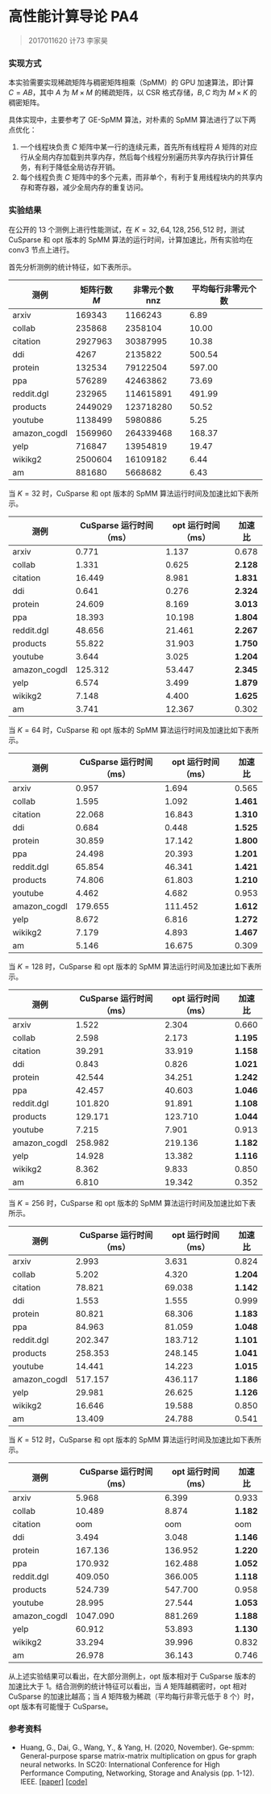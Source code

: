 # 高性能计算导论 PA4

> 2017011620  计73  李家昊

### 实现方式

本实验需要实现稀疏矩阵与稠密矩阵相乘（SpMM）的 GPU 加速算法，即计算 $C = AB$，其中 $A$ 为 $M\times M$ 的稀疏矩阵，以 CSR 格式存储，$B,C$ 均为 $M \times K$ 的稠密矩阵。

具体实现中，主要参考了 GE-SpMM 算法，对朴素的 SpMM 算法进行了以下两点优化：

1. 一个线程块负责 $C$ 矩阵中某一行的连续元素，首先所有线程将 $A$ 矩阵的对应行从全局内存加载到共享内存，然后每个线程分别遍历共享内存执行计算任务，有利于降低全局访存开销。
2. 每个线程负责 $C$ 矩阵中的多个元素，而非单个，有利于复用线程块内的共享内存和寄存器，减少全局内存的重复访问。

### 实验结果

在公开的 13 个测例上进行性能测试，在 $K=32,64,128,256,512$ 时，测试 CuSparse 和 opt 版本的 SpMM 算法的运行时间，计算加速比，所有实验均在 conv3 节点上进行。

首先分析测例的统计特征，如下表所示。

| 测例         | 矩阵行数 $M$ | 非零元个数  nnz | 平均每行非零元个数 |
| ------------ | ------------- | --------------- | ------------------ |
| arxiv        | 169343        | 1166243         | 6.89               |
| collab       | 235868        | 2358104         | 10.00              |
| citation     | 2927963       | 30387995        | 10.38              |
| ddi          | 4267          | 2135822         | 500.54             |
| protein      | 132534        | 79122504        | 597.00             |
| ppa          | 576289        | 42463862        | 73.69              |
| reddit.dgl   | 232965        | 114615891       | 491.99             |
| products     | 2449029       | 123718280       | 50.52              |
| youtube      | 1138499       | 5980886         | 5.25               |
| amazon_cogdl | 1569960       | 264339468       | 168.37             |
| yelp         | 716847        | 13954819        | 19.47              |
| wikikg2      | 2500604       | 16109182        | 6.44               |
| am           | 881680        | 5668682         | 6.43               |

当 $K = 32$ 时，CuSparse 和 opt 版本的 SpMM 算法运行时间及加速比如下表所示。

| 测例         | CuSparse 运行时间（ms） | opt 运行时间（ms） | 加速比    |
| ------------ | ----------------------- | ------------------ | --------- |
| arxiv        | 0.771                   | 1.137              | 0.678     |
| collab       | 1.331                   | 0.625              | **2.128** |
| citation     | 16.449                  | 8.981              | **1.831** |
| ddi          | 0.641                   | 0.276              | **2.324** |
| protein      | 24.609                  | 8.169              | **3.013** |
| ppa          | 18.393                  | 10.198             | **1.804** |
| reddit.dgl   | 48.656                  | 21.461             | **2.267** |
| products     | 55.822                  | 31.903             | **1.750** |
| youtube      | 3.644                   | 3.025              | **1.204** |
| amazon_cogdl | 125.312                 | 53.447             | **2.345** |
| yelp         | 6.574                   | 3.499              | **1.879** |
| wikikg2      | 7.148                   | 4.400              | **1.625** |
| am           | 3.741                   | 12.367             | 0.302     |

当 $K = 64$ 时，CuSparse 和 opt 版本的 SpMM 算法运行时间及加速比如下表所示。

| 测例         | CuSparse 运行时间（ms） | opt 运行时间（ms） | 加速比    |
| ------------ | ----------------------- | ------------------ | --------- |
| arxiv        | 0.957                   | 1.694              | 0.565     |
| collab       | 1.595                   | 1.092              | **1.461** |
| citation     | 22.068                  | 16.843             | **1.310** |
| ddi          | 0.684                   | 0.448              | **1.525** |
| protein      | 30.859                  | 17.142             | **1.800** |
| ppa          | 24.498                  | 20.393             | **1.201** |
| reddit.dgl   | 65.854                  | 46.341             | **1.421** |
| products     | 74.806                  | 61.803             | **1.210** |
| youtube      | 4.462                   | 4.682              | 0.953     |
| amazon_cogdl | 179.655                 | 111.452            | **1.612** |
| yelp         | 8.672                   | 6.816              | **1.272** |
| wikikg2      | 7.179                   | 4.893              | **1.467** |
| am           | 5.146                   | 16.675             | 0.309     |


当 $K = 128$ 时，CuSparse 和 opt 版本的 SpMM 算法运行时间及加速比如下表所示。

| 测例         | CuSparse 运行时间（ms） | opt 运行时间（ms） | 加速比    |
| ------------ | ----------------------- | ------------------ | --------- |
| arxiv        | 1.522                   | 2.304              | 0.660     |
| collab       | 2.598                   | 2.173              | **1.195** |
| citation     | 39.291                  | 33.919             | **1.158** |
| ddi          | 0.843                   | 0.826              | **1.021** |
| protein      | 42.544                  | 34.251             | **1.242** |
| ppa          | 42.457                  | 40.603             | **1.046** |
| reddit.dgl   | 101.820                 | 91.891             | **1.108** |
| products     | 129.171                 | 123.710            | **1.044** |
| youtube      | 7.215                   | 7.901              | 0.913     |
| amazon_cogdl | 258.982                 | 219.136            | **1.182** |
| yelp         | 14.928                  | 13.382             | **1.116** |
| wikikg2      | 8.362                   | 9.833              | 0.850     |
| am           | 6.810                   | 19.342             | 0.352     |


当 $K = 256$ 时，CuSparse 和 opt 版本的 SpMM 算法运行时间及加速比如下表所示。

| 测例         | CuSparse 运行时间（ms） | opt 运行时间（ms） | 加速比    |
| ------------ | ----------------------- | ------------------ | --------- |
| arxiv        | 2.993                   | 3.631              | 0.824     |
| collab       | 5.202                   | 4.320              | **1.204** |
| citation     | 78.821                  | 69.038             | **1.142** |
| ddi          | 1.553                   | 1.555              | 0.999     |
| protein      | 80.821                  | 68.306             | **1.183** |
| ppa          | 84.963                  | 81.059             | **1.048** |
| reddit.dgl   | 202.347                 | 183.712            | **1.101** |
| products     | 258.353                 | 248.145            | **1.041** |
| youtube      | 14.441                  | 14.223             | **1.015** |
| amazon_cogdl | 517.157                 | 436.117            | **1.186** |
| yelp         | 29.981                  | 26.625             | **1.126** |
| wikikg2      | 16.646                  | 19.588             | 0.850     |
| am           | 13.409                  | 24.788             | 0.541     |

当 $K = 512$ 时，CuSparse 和 opt 版本的 SpMM 算法运行时间及加速比如下表所示。

| 测例         | CuSparse 运行时间（ms） | opt 运行时间（ms） | 加速比    |
| ------------ | ----------------------- | ------------------ | --------- |
| arxiv        | 5.968                   | 6.399              | 0.933     |
| collab       | 10.489                  | 8.874              | **1.182** |
| citation     | oom                     | oom                | oom       |
| ddi          | 3.494                   | 3.048              | **1.146** |
| protein      | 167.136                 | 136.952            | **1.220** |
| ppa          | 170.932                 | 162.488            | **1.052** |
| reddit.dgl   | 409.050                 | 366.005            | **1.118** |
| products     | 524.739                 | 547.700            | 0.958     |
| youtube      | 28.995                  | 27.544             | **1.053** |
| amazon_cogdl | 1047.090                | 881.269            | **1.188** |
| yelp         | 60.912                  | 53.893             | **1.130** |
| wikikg2      | 33.294                  | 39.996             | 0.832     |
| am           | 26.978                  | 36.143             | 0.746     |

从上述实验结果可以看出，在大部分测例上，opt 版本相对于 CuSparse 版本的加速比大于 1。结合测例的统计特征可以看出，当 $A$ 矩阵越稠密时，opt 相对 CuSparse 的加速比越高；当 $A$ 矩阵极为稀疏（平均每行非零元低于 8 个）时，opt 版本有可能慢于 CuSparse。

### 参考资料

+ Huang, G., Dai, G., Wang, Y., & Yang, H. (2020, November). Ge-spmm: General-purpose sparse matrix-matrix multiplication on gpus for graph neural networks. In SC20: International Conference for High Performance Computing, Networking, Storage and Analysis (pp. 1-12). IEEE. [[paper]](https://arxiv.org/abs/2007.03179) [[code]](https://github.com/hgyhungry/ge-spmm)
